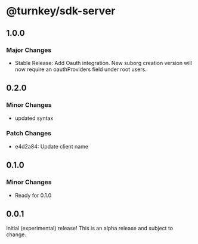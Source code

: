 # @turnkey/sdk-server

## 1.0.0

### Major Changes

- Stable Release: Add Oauth integration. New suborg creation version will now require an oauthProviders field under root users.

## 0.2.0

### Minor Changes

- updated syntax

### Patch Changes

- e4d2a84: Update client name

## 0.1.0

### Minor Changes

- Ready for 0.1.0

## 0.0.1

Initial (experimental) release! This is an alpha release and subject to change.
